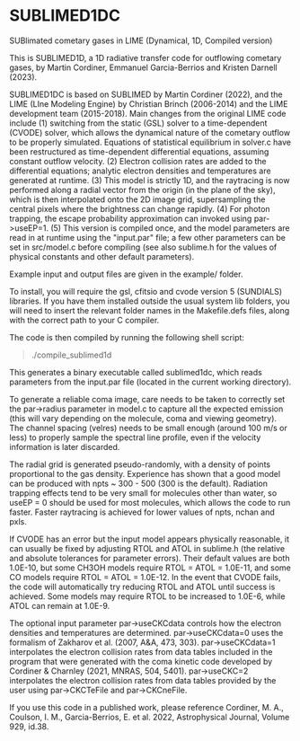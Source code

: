 # SUBLIMED1DC

SUBlimated cometary gases in LIME (Dynamical, 1D, Compiled version)

This is SUBLIMED1D, a 1D radiative transfer code for outflowing cometary gases, by Martin Cordiner, Emmanuel Garcia-Berrios and Kristen Darnell (2023). 

SUBLIMED1DC is based on SUBLIMED by Martin Cordiner (2022), and the LIME (LIne Modeling Engine) by Christian Brinch (2006-2014) and the LIME development team (2015-2018). Main changes from the original LIME code include (1) switching from the static (GSL) solver to a time-dependent (CVODE) solver, which allows the dynamical nature of the cometary outflow to be properly simulated. Equations of statistical equilibrium in solver.c have been restructured as time-dependent differential equations, assuming constant outflow velocity. (2) Electron collision rates are added to the differential equations; analytic electron densities and temperatures are generated at runtime. (3) This model is strictly 1D, and the raytracing is now performed along a radial vector from the origin (in the plane of the sky), which is then interpolated onto the 2D image grid, supersampling the central pixels where the brightness can change rapidly. (4) For photon trapping, the escape probability approximation can invoked using par->useEP=1. (5) This version is compiled once, and the model parameters are read in at runtime using the "input.par" file; a few other parameters can be set in src/model.c before compiling (see also sublime.h for the values of physical constants and other default parameters).

Example input and output files are given in the example/ folder. 

To install, you will require the  gsl, cfitsio and cvode version 5 (SUNDIALS) libraries. If you have them installed outside the usual system lib folders, you will need to insert the relevant folder names in the Makefile.defs files, along with the correct path to your C compiler.

The code is then compiled by running the following shell script:

> ./compile_sublimed1d

This generates a binary executable called sublimed1dc, which reads parameters from the input.par file (located in the current working directory). 

To generate a reliable coma image, care needs to be taken to correctly set the par->radius parameter in model.c to capture all the expected emission (this will vary depending on the molecule, coma and viewing geometry). The channel spacing (velres) needs to be small enough (around 100 m/s or less) to properly sample the spectral line profile, even if the velocity information is later discarded. 

The radial grid is generated pseudo-randomly, with a density of points proportional to the gas density. Experience has shown that a good model can be produced with npts ~ 300 - 500 (300 is the default).  Radiation trapping effects tend to be very small for molecules other than water, so useEP = 0 should be used for most molecules, which allows the code to run faster. Faster raytracing is achieved for lower values of npts, nchan and pxls.

If CVODE has an error but the input model appears physically reasonable, it can usually be fixed by adjusting RTOL and ATOL in sublime.h (the relative and absolute tolerances for parameter errors). Their default values are both 1.0E-10, but some CH3OH models require RTOL = ATOL = 1.0E-11, and some CO models require RTOL = ATOL = 1.0E-12. In the event that CVODE fails, the code will automatically try reducing RTOL and ATOL until success is achieved. Some models may require RTOL to be increased to 1.0E-6, while ATOL can remain at 1.0E-9.

The optional input parameter par->useCKCdata controls how the electron densities and temperatures are determined. par->useCKCdata=0 uses the formalism of Zakharov et al. (2007, A&A, 473, 303). par->useCKCdata=1 interpolates the electron collision rates from data tables included in the program that were generated with the coma kinetic code developed by Cordiner & Charnley (2021, MNRAS, 504, 5401). par->useCKC=2 interpolates the electron collision rates from data tables provided by the user using par->CKCTeFile and par->CKCneFile.

If you use this code in a published work, please reference Cordiner, M. A., Coulson, I. M., Garcia-Berrios, E. et al. 2022, Astrophysical Journal, Volume 929, id.38.